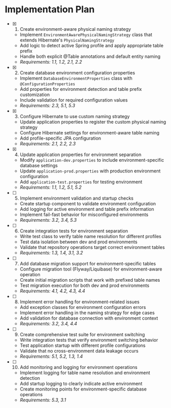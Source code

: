 # Implementation Plan

- [x] 1. Create environment-aware physical naming strategy

  - Implement `EnvironmentAwarePhysicalNamingStrategy` class that extends Hibernate's `PhysicalNamingStrategy`
  - Add logic to detect active Spring profile and apply appropriate table prefix
  - Handle both explicit @Table annotations and default entity naming
  - _Requirements: 1.1, 1.2, 2.1, 2.2_

- [x] 2. Create database environment configuration properties

  - Implement `DatabaseEnvironmentProperties` class with `@ConfigurationProperties`
  - Add properties for environment detection and table prefix customization
  - Include validation for required configuration values
  - _Requirements: 2.3, 5.1, 5.3_

- [x] 3. Configure Hibernate to use custom naming strategy

  - Update application properties to register the custom physical naming strategy
  - Configure Hibernate settings for environment-aware table naming
  - Add profile-specific JPA configuration
  - _Requirements: 2.1, 2.2, 2.3_

- [x] 4. Update application properties for environment separation

  - Modify `application-dev.properties` to include environment-specific database settings
  - Update `application-prod.properties` with production environment configuration
  - Add `application-test.properties` for testing environment
  - _Requirements: 1.1, 1.2, 5.1, 5.2_

- [ ] 5. Implement environment validation and startup checks

  - Create startup component to validate environment configuration
  - Add logging for active environment and table prefix information
  - Implement fail-fast behavior for misconfigured environments
  - _Requirements: 3.2, 3.4, 5.3_

- [ ] 6. Create integration tests for environment separation

  - Write test class to verify table name resolution for different profiles
  - Test data isolation between dev and prod environments
  - Validate that repository operations target correct environment tables
  - _Requirements: 1.3, 1.4, 3.1, 3.2_

- [ ] 7. Add database migration support for environment-specific tables

  - Configure migration tool (Flyway/Liquibase) for environment-aware operation
  - Create initial migration scripts that work with prefixed table names
  - Test migration execution for both dev and prod environments
  - _Requirements: 4.1, 4.2, 4.3, 4.4_

- [ ] 8. Implement error handling for environment-related issues

  - Add exception classes for environment configuration errors
  - Implement error handling in the naming strategy for edge cases
  - Add validation for database connection with environment context
  - _Requirements: 3.2, 3.4, 4.4_

- [ ] 9. Create comprehensive test suite for environment switching

  - Write integration tests that verify environment switching behavior
  - Test application startup with different profile configurations
  - Validate that no cross-environment data leakage occurs
  - _Requirements: 5.1, 5.2, 1.3, 1.4_

- [ ] 10. Add monitoring and logging for environment operations
  - Implement logging for table name resolution and environment detection
  - Add startup logging to clearly indicate active environment
  - Create monitoring points for environment-specific database operations
  - _Requirements: 5.3, 3.1_
